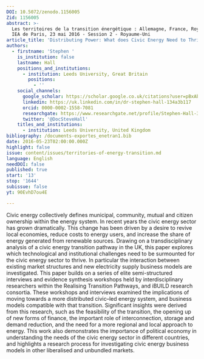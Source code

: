 ```yaml
---
DOI: 10.5072/zenodo.1156005
Zid: 1156005
abstract: >-
  Les territoires de la transition énergétique : Allemagne, France, Royaume-Uni.
  IEA de Paris, 23 mai 2016 - Session 2 - Royaume-Uni
article_title: 'Distributing Power: What does Civic Energy Need to Thrive?'
authors:
  - firstname: 'Stephen '
    is_institution: false
    lastname: Hall
    positions_and_institutions:
      - institution: Leeds University, Great Britain
        positions:
          - ''
    social_channels:
      google_scholar: https://scholar.google.co.uk/citations?user=pBxAbocAAAAJ&hl=en
      linkedin: https://uk.linkedin.com/in/dr-stephen-hall-134a3b117
      orcid: 0000-0002-1558-7081
      researchgate: https://www.researchgate.net/profile/Stephen-Hall-35
      twitter: '@DocSteveHall'
    titles_and_institutions:
      - institution: Leeds University, United Kingdom
bibliography: /documents-exportes_enetran1.bib
date: 2016-05-23T02:00:00.000Z
highlight: false
issue: content/issues/territories-of-energy-transition.md
language: English
needDOI: false
published: true
start: '13'
stop: '1644'
subissue: false
yt: 90EvhD7ou4E

---
```


Civic energy collectively defines municipal, community, mutual and citizen ownership within the energy system. In recent years the civic energy sector has grown dramatically. This change has been driven by a desire to revive local economies, reduce costs to energy users, and increase the share of energy generated from renewable sources. Drawing on a transdisciplinary analysis of a civic energy transition pathway in the UK, this paper explores which technological and institutional challenges need to be surmounted for the civic energy sector to thrive. In particular the interaction between existing market structures and new electricity supply business models are investigated. This paper builds on a series of elite semi-structured interviews and evidence synthesis workshops held by interdisciplinary researchers within the Realising Transition Pathways, and iBUILD research consortia. These workshops and interviews examined the implications of moving towards a more distributed civic–led energy system, and business models compatible with that transition. Significant insights were derived from this research, such as the feasibility of the transition, the opening up of new forms of finance, the important role of interconnection, storage and demand reduction, and the need for a more regional and local approach to energy. This work also demonstrates the importance of political economy in understanding the needs of the civic energy sector in different countries, and highlights a research process for investigating civic energy business models in other liberalised and unbundled markets.

<Youtube yt="90EvhD7ou4E" caption="Distributing Power: What does civic energy need to thrive?" start="13" stop="1644"></Youtube>